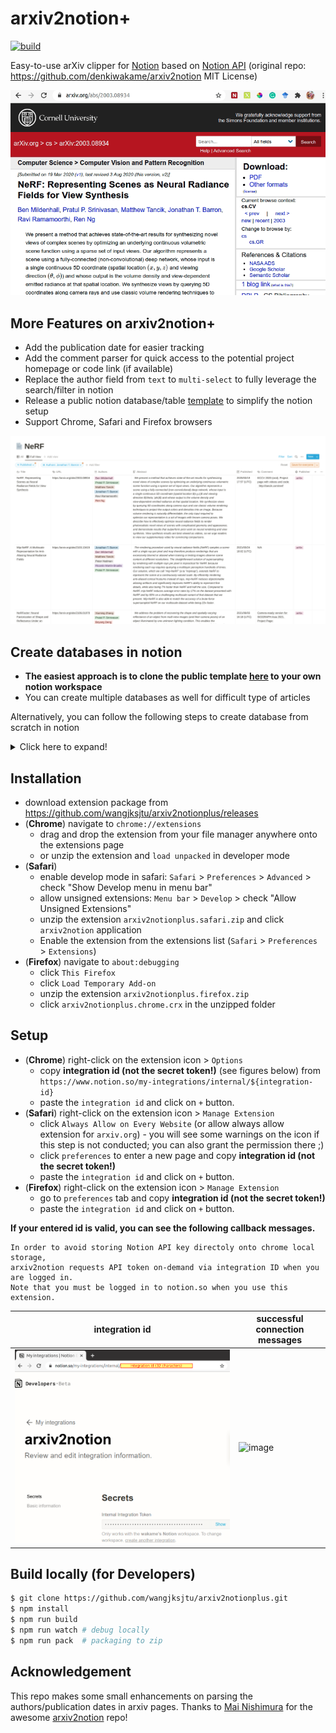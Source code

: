 # arxiv2notion+

[![build](https://github.com/denkiwakame/arxiv2notion/actions/workflows/build.yaml/badge.svg)](https://github.com/denkiwakame/arxiv2notion/actions/workflows/build.yaml)

Easy-to-use arXiv clipper for [Notion](https://www.notion.so) based on [Notion API](https://developers.notion.com/) (original repo: https://github.com/denkiwakame/arxiv2notion MIT License)

![demo](doc/arxiv2notion.gif)

## More Features on arxiv2notion+
- Add the publication date for easier tracking
- Add the comment parser for quick access to the potential project homepage or code link (if available)
- Replace the author field from `text` to `multi-select` to fully leverage the search/filter in notion
- Release a public notion database/table [template](https://cheerful-alto-4ff.notion.site/b9acee8425864e1596f97bc5abc1af28?v=df28b75027154e429be566b9038e8187) to simplify the notion setup
- Support Chrome, Safari and Firefox browsers

![image](doc/nerf_example1.png)
<!-- ![image](doc/nerf_example2.png) -->


## Create databases in notion
- **The easiest approach is to clone the public template [here](https://cheerful-alto-4ff.notion.site/b9acee8425864e1596f97bc5abc1af28?v=df28b75027154e429be566b9038e8187) to your own notion workspace**
- You can create multiple databases as well for difficult type of articles

Alternatively, you can follow the following steps to create database from scratch in notion
<details>
<summary>Click here to expand!</summary> 

- login to [notion.so](https://www.notion.so) by admin user
- create databases where you save arXiv articles
  - **follow this instruction** https://www.notion.so/guides/creating-a-database , do **NOT** create a new database by `/database` !
  - **add properties listed below.** `Title` `URL` `Publisher` `Authors` `Abstract`
  - note that you should create *extactly the same properties with listed names.*

|property|type|
|-----|-----|
|Title|Title|
|URL|URL|
|Authors|Multi-Select|
|Abstract|Text|
|Published|Date|
|Comment|Text|
|Publisher|Select|

- follow the instruction of [Notion API](https://developers.notion.com/docs/getting-started)
  - navigate to [My Integrations](https://www.notion.so/my-integrations)
  - `+ New integration`
  - associated workspace: select your workspace where you save arXiv articles
- invite the integration to target databases via `Share` -> `Invite`

![ref1](doc/notion.png)
</details>

## Installation
- download extension package from https://github.com/wangjksjtu/arxiv2notionplus/releases
- (**Chrome**) navigate to `chrome://extensions`
  - drag and drop the extension from your file manager anywhere onto the extensions page
  - or unzip the extension and `load unpacked` in developer mode
- (**Safari**) 
  - enable develop mode in safari: `Safari` > `Preferences` > `Advanced` > check "Show Develop menu in menu bar"
  - allow unsigned extensions: `Menu bar` > `Develop` > check "Allow Unsigned Extensions"
  - unzip the extension `arxiv2notionplus.safari.zip` and click `arxiv2notion` application
  - Enable the extension from the extensions list (`Safari` > `Preferences` > `Extensions`)
- (**Firefox**) navigate to `about:debugging`
  - click `This Firefox`
  - click `Load Temporary Add-on`
  - unzip the extension `arxiv2notionplus.firefox.zip`
  - click `arxiv2notionplus.chrome.crx` in the unzipped folder

## Setup
- (**Chrome**) right-click on the extension icon > `Options`
  - copy **integration id (not the secret token!)** (see figures below) from `https://www.notion.so/my-integrations/internal/${integration-id}`
  - paste the `integration id` and click on `+` button.
- (**Safari**) right-click on the extension icon > `Manage Extension`
  - click `Always Allow on Every Website` (or allow always allow extension for `arxiv.org`) - you will see some warnings on the icon if this step is not conducted; you can also grant the permission there ;)
  - click `preferences` to enter a new page and copy **integration id (not the secret token!)**
  - paste the `integration id` and click on `+` button.
- (**Firefox**) right-click on the extension icon > `Manage Extension`
  - go to `preferences` tab and copy **integration id (not the secret token!)**
  - paste the `integration id` and click on `+` button.

**If your entered id is valid, you can see the following callback messages.**

```
In order to avoid storing Notion API key directoly onto chrome local storage,
arxiv2notion requests API token on-demand via integration ID when you are logged in.
Note that you must be logged in to notion.so when you use this extension.
```

|  integration id  | successful connection messages  |
|---|---|
| ![ref2](doc/integrataion.png) | ![image](https://user-images.githubusercontent.com/22170175/163661354-c9e7ab2c-c8e9-4fa2-9301-b46997e05d5e.png) |

## Build locally (for Developers)

```bash
$ git clone https://github.com/wangjksjtu/arxiv2notionplus.git
$ npm install
$ npm run build
$ npm run watch # debug locally
$ npm run pack  # packaging to zip
```

## Acknowledgement
This repo makes some small enhancements on parsing the authors/publication dates in arxiv pages. Thanks to [Mai Nishimura](https://github.com/denkiwakame) for the awesome [arxiv2notion](https://github.com/denkiwakame) repo!
